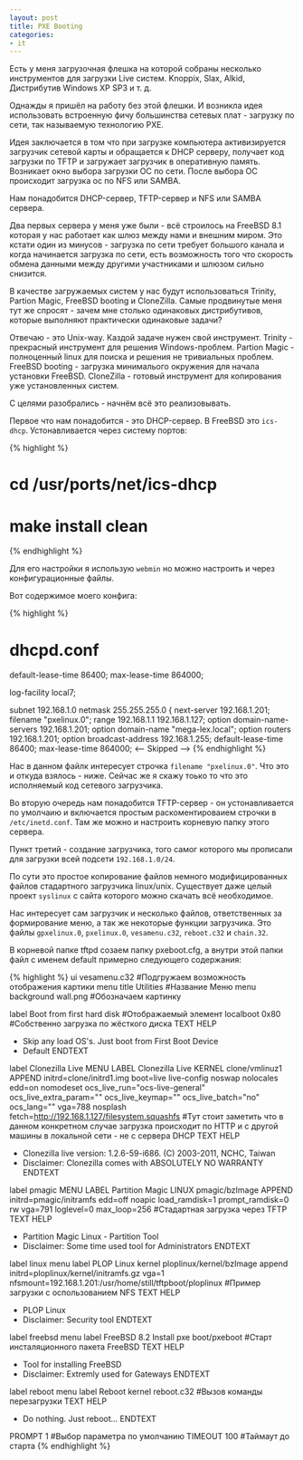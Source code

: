 ```yaml
---
layout: post
title: PXE Booting
categories:
- it
---
```

Есть у меня загрузочная флешка на которой собраны несколько инструментов для загрузки Live систем. Knoppix, Slax, Alkid, Дистрибутив Windows XP SP3 и т. д.

Однажды я пришёл на работу без этой флешки. И возникла идея использовать встроенную фичу большинства сетевых плат - загрузку по сети, так называемую технологию PXE.

Идея заключается в том что при загрузке компьютера активизируется загрузчик сетевой карты и обращается к DHCP серверу, получает код загрузки по TFTP и загружает загрузчик в оперативную память. Возникает окно выбора загрузки ОС по сети. После выбора ОС происходит загрузка ос по NFS или SAMBA.

Нам понадобится DHCP-сервер, TFTP-сервер и NFS или SAMBA сервера.

Два первых сервера у меня уже были - всё строилось на FreeBSD 8.1 которая у нас работает как шлюз между нами и внешним миром. Это кстати один из минусов - загрузка по сети требует большого канала и когда начинается загрузка по сети, есть возможность того что скорость обмена данными между другими участниками и шлюзом сильно снизится.

В качестве загружаемых систем у нас будут использоваться Trinity, Partion Magic, FreeBSD booting и CloneZilla.
Самые продвинутые меня тут же спросят - зачем мне столько одинаковых дистрибутивов, которые выполняют практически одинаковые задачи?

Отвечаю - это Unix-way. Каздой задаче нужен свой инструмент. Trinity - прекрасный инструмент для решения Windows-проблем. Partion Magic - полноценный linux для поиска и решения не тривиальных проблем. FreeBSD booting - загрузка минималього окружения для начала установки FreeBSD. CloneZilla - готовый инструмент для копирования уже установленных систем.

С целями разобрались - начнём всё это реализовывать.

Первое что нам понадобится - это DHCP-сервер. В FreeBSD это `ics-dhcp`. Устонавливается через систему портов:

{% highlight %}
# cd /usr/ports/net/ics-dhcp
# make install clean
{% endhighlight %}

Для его настройки я использую `webmin` но можно настроить и через конфигурационные файлы.

Вот содержимое моего конфига:

{% highlight %}
# dhcpd.conf

default-lease-time 86400;
max-lease-time 864000;

log-facility local7;

subnet 192.168.1.0 netmask 255.255.255.0 {
	next-server 192.168.1.201;
	filename "pxelinux.0";
	range 192.168.1.1 192.168.1.127;
	option domain-name-servers 192.168.1.201;
	option domain-name "mega-lex.local";
	option routers 192.168.1.201;
	option broadcast-address 192.168.1.255;
	default-lease-time 86400;
	max-lease-time 864000;
<-- Skipped -->
{% endhighlight %}

Нас в данном файлк интересует строчка `filename "pxelinux.0"`. Что это и откуда взялось - ниже. Сейчас же я скажу тоько то что это исполняемый код сетевого загрузчика.

Во вторую очередь нам понадобится TFTP-сервер - он устонавливается по умолчаию и включается простым раскоментироваием строчки в `/etc/inetd.conf`. Там же можно и настроить корневую папку этого сервера.

Пункт третий - создание загрузчика, того самог которого мы прописали для загрузки всей подсети `192.168.1.0/24`.

По сути это простое копирование файлов немного модифицированных файлов стадартного загрузчика linux/unix. Существует даже целый проект `syslinux` с сайта которого можно скачать всё необходимое.

Нас интересует сам загрузчик и несколько файлов, ответственных за формирование меню, а так же некоторые функции загрузчика. Это файлы `gpxelinux.0`, `pxelinux.0`, `vesamenu.c32`, `reboot.c32` и `chain.32`.

В корневой папке tftpd созаем папку pxeboot.cfg, а внутри этой папки файл с именем default примерно следующего содержания:

{% highlight %}
ui vesamenu.c32
#Подгружаем возможность отображения картики
menu title Utilities
#Название Меню
menu background wall.png
#Обозначаем картинку

label Boot from first hard disk
#Отображаемый элемент
localboot 0x80
#Собственно загрузка по жёсткого диска
  TEXT HELP
  * Skip any load OS's. Just boot from First Boot Device
  * Default
  ENDTEXT

label Clonezilla Live
MENU LABEL Clonezilla Live
KERNEL clone/vmlinuz1
APPEND initrd=clone/initrd1.img boot=live live-config noswap nolocales edd=on nomodeset ocs_live_run="ocs-live-general"  ocs_live_extra_param="" ocs_live_keymap="" ocs_live_batch="no" ocs_lang="" vga=788 nosplash fetch=http://192.168.1.127/filesystem.squashfs
#Тут стоит заметить что в данном конкретном случае загрузка происходит по HTTP и с другой машины в локальной сети - не с сервера DHCP
  TEXT HELP
  * Clonezilla live version: 1.2.6-59-i686. (C) 2003-2011, NCHC, Taiwan
  * Disclaimer: Clonezilla comes with ABSOLUTELY NO WARRANTY
  ENDTEXT

label pmagic
MENU LABEL Partition Magic
LINUX pmagic/bzImage
APPEND initrd=pmagic/initramfs edd=off noapic load_ramdisk=1 prompt_ramdisk=0 rw vga=791 loglevel=0 max_loop=256
#Стадартная загрузка через TFTP
  TEXT HELP
  * Partition Magic Linux - Partition Tool
  * Disclaimer: Some time used tool for Administrators
  ENDTEXT

label linux
menu label PLOP Linux
kernel ploplinux/kernel/bzImage
append initrd=ploplinux/kernel/initramfs.gz vga=1 nfsmount=192.168.1.201:/usr/home/still/tftpboot/ploplinux
#Пример загрузки с оспользованием NFS
  TEXT HELP
  * PLOP Linux
  * Disclaimer: Security tool
  ENDTEXT

label freebsd
menu label FreeBSD 8.2 Install
pxe boot/pxeboot
#Старт инсталяционного пакета FreeBSD
  TEXT HELP
  * Tool for installing FreeBSD
  * Disclaimer: Extremly used for Gateways
  ENDTEXT

label reboot
menu label Reboot
kernel reboot.c32
#Вызов команды перезагрузки
  TEXT HELP
  * Do nothing. Just reboot...
  ENDTEXT

PROMPT 1
#Выбор параметра по умолчанию
TIMEOUT 100
#Таймаут до старта
{% endhighlight %}
